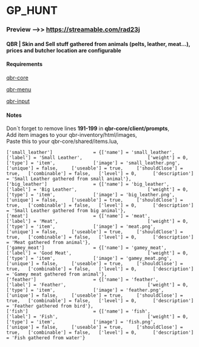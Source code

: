 # GP_HUNT
### Preview -->> https://streamable.com/rad23j
#### QBR | Skin and Sell stuff gathered from animals (pelts, leather, meat...), prices and butcher location are configurable

#### Requirements
[qbr-core](https://github.com/qbcore-redm-framework/qbr-core)

[qbr-menu](https://github.com/qbcore-redm-framework/qbr-menu)

[qbr-input](https://github.com/qbcore-redm-framework/qbr-input)

#### Notes
   Don´t forget to remove lines **191-199** in **qbr-core/client/prompts**,  
   Add item images to your qbr-inventory/html/images,  
   Paste this to your qbr-core/shared/items.lua,  

	['small_leather'] 				= {['name'] = 'small_leather', 				['label'] = 'Small Leather',						['weight'] = 0,			['type'] = 'item', 				['image'] = 'small_leather.png',			['unique'] = false,		['useable'] = true,		['shouldClose'] = true,	  ['combinable'] = false,	['level'] = 0,		['description'] = 'Small Leather gathered from small animal'},
	['big_leather'] 				= {['name'] = 'big_leather', 				['label'] = 'Big Leather',						    ['weight'] = 0,			['type'] = 'item', 				['image'] = 'big_leather.png',			    ['unique'] = false,		['useable'] = true,		['shouldClose'] = true,	  ['combinable'] = false,	['level'] = 0,		['description'] = 'Small Leather gathered from big animal'},
	['meat'] 				        = {['name'] = 'meat', 				        ['label'] = 'Meat',						            ['weight'] = 0,			['type'] = 'item', 				['image'] = 'meat.png',			            ['unique'] = false,		['useable'] = true,		['shouldClose'] = true,	  ['combinable'] = false,	['level'] = 0,		['description'] = 'Meat gathered from animal'},
	['gamey_meat'] 				    = {['name'] = 'gamey_meat', 				['label'] = 'Good Meat',						    ['weight'] = 0,			['type'] = 'item', 				['image'] = 'gamey_meat.png',			    ['unique'] = false,		['useable'] = true,		['shouldClose'] = true,	  ['combinable'] = false,	['level'] = 0,		['description'] = 'Gamey meat gathered from animal'},
	['feather'] 				    = {['name'] = 'feather', 				    ['label'] = 'Feather',						        ['weight'] = 0,			['type'] = 'item', 				['image'] = 'feather.png',			        ['unique'] = false,		['useable'] = true,		['shouldClose'] = true,	  ['combinable'] = false,	['level'] = 0,		['description'] = 'Feather gathered from bird'},
	['fish'] 				        = {['name'] = 'fish', 				        ['label'] = 'Fish',						            ['weight'] = 0,			['type'] = 'item', 				['image'] = 'fish.png',			            ['unique'] = false,		['useable'] = true,		['shouldClose'] = true,	  ['combinable'] = false,	['level'] = 0,		['description'] = 'Fish gathered from water'}
